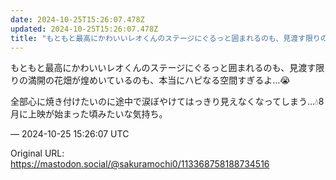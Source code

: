 ```yaml
---
date: 2024-10-25T15:26:07.478Z
updated: 2024-10-25T15:26:07.478Z
title: "もともと最高にかわいいレオくんのステージにぐるっと囲まれるのも、見渡す限りの満開[...]"
---
```


<p>もともと最高にかわいいレオくんのステージにぐるっと囲まれるのも、見渡す限りの満開の花畑が煌めいているのも、本当にハピなる空間すぎるよ…😭</p><p>全部心に焼き付けたいのに途中で涙ぼやけてはっきり見えなくなってしまう…💧8月に上映が始まった頃みたいな気持ち。</p>

&mdash; 2024-10-25 15:26:07 UTC

Original URL: https://mastodon.social/@sakuramochi0/113368758188734516
